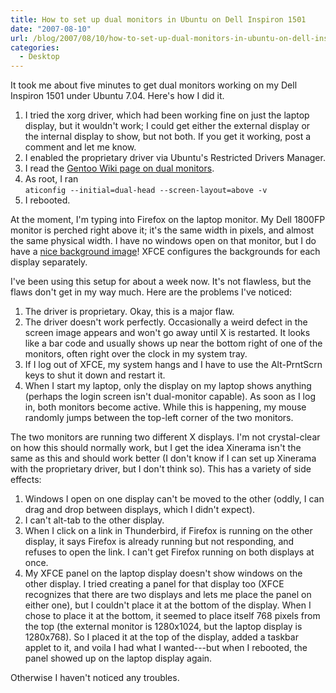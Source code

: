 ```yaml
---
title: How to set up dual monitors in Ubuntu on Dell Inspiron 1501
date: "2007-08-10"
url: /blog/2007/08/10/how-to-set-up-dual-monitors-in-ubuntu-on-dell-inspiron-1501/
categories:
  - Desktop
---
```

It took me about five minutes to get dual monitors working on my Dell Inspiron 1501 under Ubuntu 7.04. Here's how I did it.


1.  I tried the xorg driver, which had been working fine on just the laptop display, but it wouldn't work; I could get either the external display or the internal display to show, but not both. If you get it working, post a comment and let me know.
2.  I enabled the proprietary driver via Ubuntu's Restricted Drivers Manager.
3.  I read the [Gentoo Wiki page on dual monitors](http://gentoo-wiki.com/HOWTO_Dual_Monitors).
4.  As root, I ran  
    `aticonfig --initial=dual-head --screen-layout=above -v`
5.  I rebooted.

At the moment, I'm typing into Firefox on the laptop monitor. My Dell 1800FP monitor is perched right above it; it's the same width in pixels, and almost the same physical width. I have no windows open on that monitor, but I do have a [nice background image](http://www.deviantart.com/deviation/55040068/)! XFCE configures the backgrounds for each display separately.

I've been using this setup for about a week now. It's not flawless, but the flaws don't get in my way much. Here are the problems I've noticed:

1.  The driver is proprietary. Okay, this is a major flaw.
2.  The driver doesn't work perfectly. Occasionally a weird defect in the screen image appears and won't go away until X is restarted. It looks like a bar code and usually shows up near the bottom right of one of the monitors, often right over the clock in my system tray.
3.  If I log out of XFCE, my system hangs and I have to use the Alt-PrntScrn keys to shut it down and restart it.
4.  When I start my laptop, only the display on my laptop shows anything (perhaps the login screen isn't dual-monitor capable). As soon as I log in, both monitors become active. While this is happening, my mouse randomly jumps between the top-left corner of the two monitors.

The two monitors are running two different X displays. I'm not crystal-clear on how this should normally work, but I get the idea Xinerama isn't the same as this and should work better (I don't know if I can set up Xinerama with the proprietary driver, but I don't think so). This has a variety of side effects: 

1.  Windows I open on one display can't be moved to the other (oddly, I can drag and drop between displays, which I didn't expect).
2.  I can't alt-tab to the other display. 
3.  When I click on a link in Thunderbird, if Firefox is running on the other display, it says Firefox is already running but not responding, and refuses to open the link. I can't get Firefox running on both displays at once.
4. My XFCE panel on the laptop display doesn't show windows on the other display. I tried creating a panel for that display too (XFCE recognizes that there are two displays and lets me place the panel on either one), but I couldn't place it at the bottom of the display. When I chose to place it at the bottom, it seemed to place itself 768 pixels from the top (the external monitor is 1280x1024, but the laptop display is 1280x768). So I placed it at the top of the display, added a taskbar applet to it, and voila I had what I wanted---but when I rebooted, the panel showed up on the laptop display again.

Otherwise I haven't noticed any troubles. 

